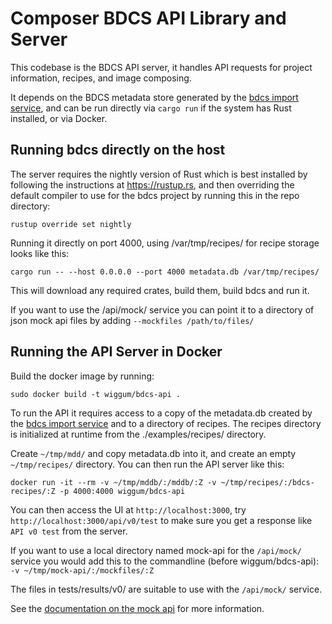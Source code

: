 # Composer BDCS API Library and Server

This codebase is the BDCS API server, it handles API requests for project
information, recipes, and image composing.

It depends on the BDCS metadata store generated by the [bdcs import
service](https://github.com/wiggum/bdcs), and can be run directly via `cargo
run` if the system has Rust installed, or via Docker.

## Running bdcs directly on the host

The server requires the nightly version of Rust which is best installed by
following the instructions at https://rustup.rs, and then overriding the
default compiler to use for the bdcs project by running this in the repo
directory:

`rustup override set nightly`

Running it directly on port 4000, using /var/tmp/recipes/ for recipe storage
looks like this:

`cargo run -- --host 0.0.0.0 --port 4000 metadata.db /var/tmp/recipes/`

This will download any required crates, build them, build bdcs and run it.

If you want to use the /api/mock/ service you can point it to a directory of
json mock api files by adding `--mockfiles /path/to/files/`


## Running the API Server in Docker

Build the docker image by running:

`sudo docker build -t wiggum/bdcs-api .`

To run the API it requires access to a copy of the metadata.db created by the
[bdcs import service](https://github.com/wiggum/bdcs) and to a directory of
recipes. The recipes directory is initialized at runtime from the
./examples/recipes/ directory.

Create `~/tmp/mdd/` and copy metadata.db into it, and create an empty
`~/tmp/recipes/` directory. You can then run the API server like this:

`docker run -it --rm -v ~/tmp/mddb/:/mddb/:Z -v ~/tmp/recipes/:/bdcs-recipes/:Z -p 4000:4000 wiggum/bdcs-api`

You can then access the UI at `http://localhost:3000`, try `http://localhost:3000/api/v0/test` to
make sure you get a response like `API v0 test` from the server.

If you want to use a local directory named mock-api for the `/api/mock/`
service you would add this to the commandline (before wiggum/bdcs-api):
`-v ~/tmp/mock-api/:/mockfiles/:Z`

The files in tests/results/v0/ are suitable to use with the `/api/mock/` service.

See the [documentation on the mock api](src/api/mock.rs) for more information.
